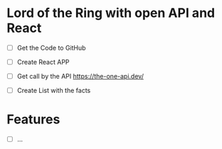 # Lord of the Ring with open API and React

* [ ] Get the Code to GitHub
* [ ] Create React APP
* [ ] Get call by the API https://the-one-api.dev/
* [ ] Create List with the facts


# Features
* [ ] ...


